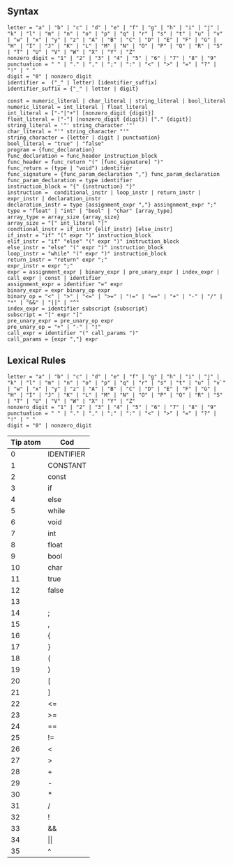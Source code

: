 ## Syntax

```
letter = "a" | "b" | "c" | "d" | "e" | "f" | "g" | "h" | "i" | "j" | "k" | "l" | "m" | "n" | "o" | "p" | "q" | "r" | "s" | "t" | "u" | "v" | "w" | "x" | "y" | "z" | "A" | "B" | "C" | "D" | "E" | "F" | "G" | "H" | "I" | "J" | "K" | "L" | "M" | "N" | "O" | "P" | "Q" | "R" | "S" | "T" | "U" | "V" | "W" | "X" | "Y" | "Z"
nonzero_digit = "1" | "2" | "3" | "4" | "5" | "6" | "7" | "8" | "9"
punctuation = " " | "." | "," | ";" | ":" | "<" | ">" | "=" | "?" | "!" | " "
digit = "0" | nonzero_digit
identifier =  ("_" | letter) [identifier_suffix]
identifier_suffix = {"_" | letter | digit}

const = numeric_literal | char_literal | string_literal | bool_literal
numeric_literal = int_literal | float_literal
int_literal = ["-"|"+"] [nonzero_digit {digit}]
float_literal = ["-"] [nonzero_digit {digit}] ["." {digit}]
string_literal = '"' string_character '"'
char_literal = "'" string_character "'"
string_character = {letter | digit | punctuation}
bool_literal = "true" | "false"
program = {func_declaration}
func_declaration = func_header instruction_block
func_header = func_return "(" [func_signature] ")"
func_return = (type | "void") identifier
func_signature = {func_param_declaration ","} func_param_declaration
func_param_declaration = type identifier
instruction_block = "{" {instruction} "}"
instruction =  conditional_instr | loop_instr | return_instr | expr_instr | declaration_instr
declaration_instr = type {assignment_expr ","} assingnment_expr ";"
type = "float" | "int" | "bool" | "char" [array_type]
array_type = array_size {array_size}
array_size = "[" int_literal "]" 
condtional_instr = if_instr {elif_instr} [else_instr]
if_instr = "if" "(" expr ")" instruction_block
elif_instr = "if" "else" "(" expr ")" instruction_block
else_instr = "else" "(" expr ")" instruction_block
loop_instr = "while" "(" expr ")" instruction_block
return_instr = "return" expr ";"
expr_instr = expr ";"
expr = assignment_expr | binary_expr | pre_unary_expr | index_expr | call_expr | const | identifier
assignment_expr = identifier "=" expr
binary_expr = expr binary_op expr
binary_op = "<" | ">" | "<=" | ">=" | "!=" | "==" | "+" | "-" | "/" | "*" | "&&" | "||" | "^"
index_expr = identifier subscript {subscript}
subscript = "[" expr "]"
pre_unary_expr = pre_unary_op expr
pre_unary_op = "+" | "-" | "!"
call_expr = identifier "(" call_params ")"
call_params = {expr ","} expr
```


## Lexical Rules
```
letter = "a" | "b" | "c" | "d" | "e" | "f" | "g" | "h" | "i" | "j" | "k" | "l" | "m" | "n" | "o" | "p" | "q" | "r" | "s" | "t" | "u" | "v`" | "w" | "x" | "y" | "z" | "A" | "B" | "C" | "D" | "E" | "F" | "G" | "H" | "I" | "J" | "K" | "L" | "M" | "N" | "O" | "P" | "Q" | "R" | "S" | "T" | "U" | "V" | "W" | "X" | "Y" | "Z"
nonzero_digit = "1" | "2" | "3" | "4" | "5" | "6" | "7" | "8" | "9"
punctuation = " " | "." | "," | ";" | ":" | "<" | ">" | "=" | "?" | "!" | " "
digit = "0" | nonzero_digit
```

| Tip atom | Cod |
|---|---|
| 0 | IDENTIFIER |
| 1 | CONSTANT |
| 2 | const |
| 3 | if |
| 4 | else |
| 5 | while |
| 6 | void |
| 7 | int |
| 8 | float |
| 9 | bool |
| 10 | char |
| 11 | true |
| 12 | false |
| 13 |   |
| 14 | ; |
| 15 | , |
| 16 | { |
| 17 | } |
| 18 | ( |
| 19 | ) |
| 20 | \[ |
| 21 | \] |
| 22 | <= |
| 23 | >= |
| 24 | == |
| 25 | != |
| 26 | < |
| 27 | > |
| 28 | + |
| 29 | - |
| 30 | * |
| 31 | / |
| 32 | ! |
| 33 | && |
| 34 | \|\| |
| 35 | ^ |

